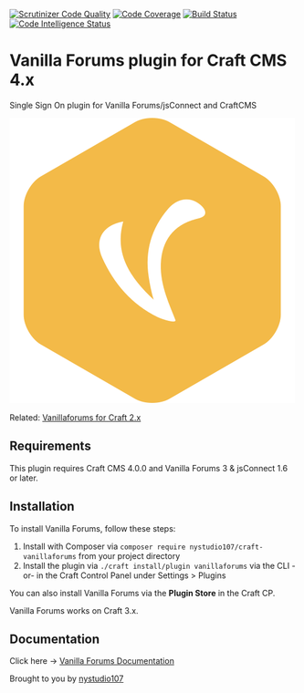 [![Scrutinizer Code Quality](https://scrutinizer-ci.com/g/nystudio107/craft-vanillaforums/badges/quality-score.png?b=v3)](https://scrutinizer-ci.com/g/nystudio107/craft-vanillaforums/?branch=v3) [![Code Coverage](https://scrutinizer-ci.com/g/nystudio107/craft-vanillaforums/badges/coverage.png?b=v3)](https://scrutinizer-ci.com/g/nystudio107/craft-vanillaforums/?branch=v3) [![Build Status](https://scrutinizer-ci.com/g/nystudio107/craft-vanillaforums/badges/build.png?b=v3)](https://scrutinizer-ci.com/g/nystudio107/craft-vanillaforums/build-status/v3) [![Code Intelligence Status](https://scrutinizer-ci.com/g/nystudio107/craft-vanillaforums/badges/code-intelligence.svg?b=v3)](https://scrutinizer-ci.com/code-intelligence)

# Vanilla Forums plugin for Craft CMS 4.x

Single Sign On plugin for Vanilla Forums/jsConnect and CraftCMS

![Screenshot](./docs/docs/resources/img/plugin-logo.png)

Related: [Vanillaforums for Craft 2.x](https://github.com/nystudio107/vanillaforums)

## Requirements

This plugin requires Craft CMS 4.0.0 and Vanilla Forums 3 & jsConnect 1.6 or later.

## Installation

To install Vanilla Forums, follow these steps:

1. Install with Composer via `composer require nystudio107/craft-vanillaforums` from your project directory
2. Install the plugin via `./craft install/plugin vanillaforums` via the CLI -or- in the Craft Control Panel under Settings > Plugins

You can also install Vanilla Forums via the **Plugin Store** in the Craft CP.

Vanilla Forums works on Craft 3.x.

## Documentation

Click here -> [Vanilla Forums Documentation](https://nystudio107.com/plugins/vanillaforums/documentation)

Brought to you by [nystudio107](https://nystudio107.com)
